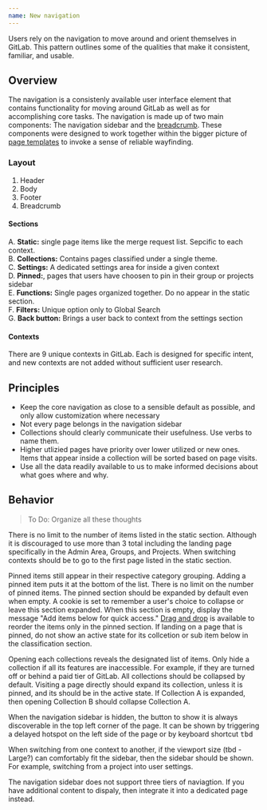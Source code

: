 ```yaml
---
name: New navigation
---
```


Users rely on the navigation to move around and orient themselves in GitLab. This pattern outlines some of the qualities that make it consistent, familiar, and usable.

## Overview

The navigation is a consistenly available user interface element that contains functionality for moving around GitLab as well as for accomplishing core tasks. The navigation is made up of two main components: The navigation sidebar and the [breadcrumb](/components/breadcrumb). These components were designed to work together within the bigger picture of [page templates](https://gitlab.com/gitlab-org/gitlab-services/design.gitlab.com/-/issues/1556) to invoke a sense of reliable wayfinding. 

### Layout

<figure-img alt="Navigation layout" label="A layout of the navigation structure" src="/img/navigation.svg"></figure-img>

<figure-img alt="Numbered diagram of a form" label="Form structure" src="/img/form-structure.svg"></figure-img>

1. Header
1. Body
1. Footer
1. Breadcrumb

#### Sections

A. **Static:** single page items like the merge request list. Sepcific to each context. <br>
B. **Collections:** Contains pages classified under a single theme. <br>
C. **Settings:** A dedicated settings area for inside a given context <br>
D. **Pinned:**, pages that users have choosen to pin in their group or projects sidebar <br>
E. **Functions:** Single pages organized together. Do no appear in the static section. <br>
F. **Filters:** Unique option only to Global Search <br>
G. **Back button:** Brings a user back to context from the settings section <br>

#### Contexts

There are 9 unique contexts in GitLab. Each is designed for specific intent, and new contexts are not added without sufficient user research. 

<figure-img alt="Admin Area layout" label="Admin Area: (A) Static, (B) Collections, (C) Settings" src="/img/admin-area-context.svg"></figure-img>

<figure-img alt="Groups and Projects layout" label="Groups and Projects: (A) Static, (D) Pinned, (B) Collections, (C) Settings" src="/img/groups-and-projects-context.svg"></figure-img>

<figure-img alt="Settings layout for a group or project" label="Settings: (G) Back button, (A) Static, (E) Functions" src="/img/settings-context.svg"></figure-img>

<figure-img alt="Your work layout" label="A layout of the your work context" src="/img/your-work-context.svg"></figure-img>

<figure-img alt="Explore, Profiles, User settings layout" label="Your work: (A) Static, (E) Functions" src="/img/explore-profiles-user-settings-context.svg"></figure-img>

<figure-img alt="Global search layout" label="Global search: (A) Static, (F) Filters" src="/img/global-search-context.svg"></figure-img>

<figure-img alt="Help layout" label="Help: (A) Static, (E) Functions" src="/img/help-context.svg"></figure-img>

## Principles

- Keep the core navigation as close to a sensible default as possible, and only allow customization where necessary
- Not every page belongs in the navigation sidebar
- Collections should clearly communicate their usefulness. Use verbs to name them.
- Higher utlizied pages have priority over lower utilized or new ones. Items that appear inside a collection will be sorted based on page visits.
- Use all the data readily available to us to make informed decisions about what goes where and why.

## Behavior

> To Do: Organize all these thoughts

There is no limit to the number of items listed in the static section. Although it is discouraged to use more than 3 total including the landing page specifically in the Admin Area, Groups, and Projects. When switching contexts should be to go to the first page listed in the static section.

Pinned items still appear in their respective category grouping. Adding a pinned item puts it at the bottom of the list. There is no limit on the number of pinned items. The pinned section should be expanded by default even when empty. A cookie is set to remember a user's choice to collapse or leave this section expanded. When this section is empty, display the message "Add items below for quick access." [Drag and drop](https://design.gitlab.com/usability/drag-and-drop) is available to reorder the items only in the pinned section. If landing on a page that is pinned, do not show an active state for its collcetion or sub item below in the classification section.

Opening each collections reveals the designated list of items. Only hide a collection if all its features are inaccessible. For example, if they are turned off or behind a paid tier of GitLab. All collections should be collapsed by default. Visiting a page directly should expand its collection, unless it is pinned, and its  should be in the active state. If Collection A is expanded, then opening Collection B should collapse Collection A.

When the navigation sidebar is hidden, the button to show it is always discoverable in the top left corner of the page. It can be shown by triggering a delayed hotspot on the left side of the page or by keyboard shortcut <kbd>tbd</kbd>

When switching from one context to another, if the viewport size (tbd - Large?) can comfortably fit the sidebar, then the sidebar should be shown. For example, switching from a project into user settings. 

The navigation sidebar does not support three tiers of naviagtion. If you have additional content to dispaly, then integrate it into a dedicated page instead.





